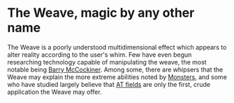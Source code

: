# The Weave, magic by any other name
The Weave is a poorly understood multidimensional effect which appears to alter reality according to the user's whim. Few have even begun researching technology capable of manipulating the weave, the most notable being [Barry McCockiner](../Characters/BarryMccockiner). Among some, there are whipsers that the Weave may explain the more extreme abilities noted by [Monsters](Monsters), and some who have studied largely believe that [AT fields](ATFields) are only the first, crude application the Weave may offer.